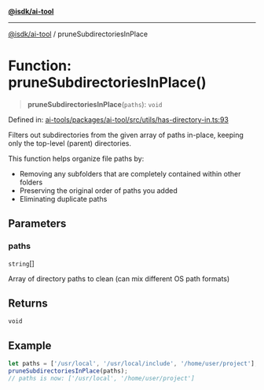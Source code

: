 [**@isdk/ai-tool**](../README.md)

***

[@isdk/ai-tool](../globals.md) / pruneSubdirectoriesInPlace

# Function: pruneSubdirectoriesInPlace()

> **pruneSubdirectoriesInPlace**(`paths`): `void`

Defined in: [ai-tools/packages/ai-tool/src/utils/has-directory-in.ts:93](https://github.com/isdk/ai-tool.js/blob/a24331161aecd2d7bbd8dc9f9cd3d984871261cb/src/utils/has-directory-in.ts#L93)

Filters out subdirectories from the given array of paths in-place, keeping only the top-level (parent) directories.

This function helps organize file paths by:
* Removing any subfolders that are completely contained within other folders
* Preserving the original order of paths you added
* Eliminating duplicate paths

## Parameters

### paths

`string`[]

Array of directory paths to clean (can mix different OS path formats)

## Returns

`void`

## Example

```ts
let paths = ['/usr/local', '/usr/local/include', '/home/user/project'];
pruneSubdirectoriesInPlace(paths);
// paths is now: ['/usr/local', '/home/user/project']
```
